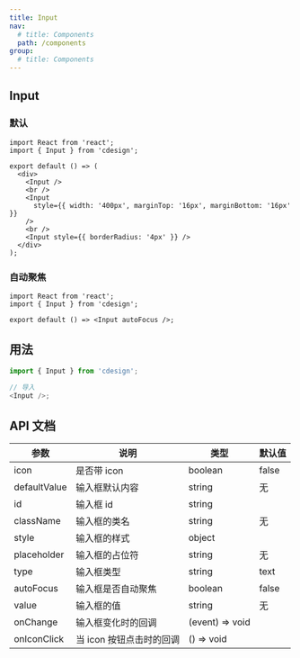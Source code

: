 ```yaml
---
title: Input
nav:
  # title: Components
  path: /components
group:
  # title: Components
---
```


## Input

### 默认

```tsx
import React from 'react';
import { Input } from 'cdesign';

export default () => (
  <div>
    <Input />
    <br />
    <Input
      style={{ width: '400px', marginTop: '16px', marginBottom: '16px' }}
    />
    <br />
    <Input style={{ borderRadius: '4px' }} />
  </div>
);
```

### 自动聚焦

```tsx
import React from 'react';
import { Input } from 'cdesign';

export default () => <Input autoFocus />;
```

## 用法

```js
import { Input } from 'cdesign';

// 导入
<Input />;
```

## API 文档

| 参数         | 说明                     | 类型            | 默认值 |
| ------------ | ------------------------ | --------------- | ------ |
| icon         | 是否带 icon              | boolean         | false  |
| defaultValue | 输入框默认内容           | string          | 无     |
| id           | 输入框 id                | string          |        |
| className    | 输入框的类名             | string          | 无     |
| style        | 输入框的样式             | object          |        |
| placeholder  | 输入框的占位符           | string          | 无     |
| type         | 输入框类型               | string          | text   |
| autoFocus    | 输入框是否自动聚焦       | boolean         | false  |
| value        | 输入框的值               | string          | 无     |
| onChange     | 输入框变化时的回调       | (event) => void |        |
| onIconClick  | 当 icon 按钮点击时的回调 | () => void      |
